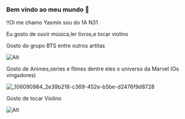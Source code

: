 ### Bem vindo ao meu mundo 👋

!!Oi me chamo Yasmin sou do 1A N31

Eu gosto de ouvir música,ler livros,e tocar violino

Gosto do grupo BTS entre outros artitas

![Alt](https://www.wipo.int/export/sites/www/shared/images/socialmedia/2022_01_art_7_1200.jpg)

Gosto de Animes,series e filmes dentre eles o universo da Marvel (Os vingadores)

  ![_106090984_2e39b218-c369-452e-b5be-d2476f9d8728](https://github.com/31yasmincap/31yasmincap/assets/137064327/30c31070-bc75-4aca-afaa-df97e3163aa9)

Gosto de tocar Violino

![Alt](https://pa1.aminoapps.com/7733/52f0f1a6c9a69c4a93173a4d237374bf7870c559r1-540-304_hq.gif)

